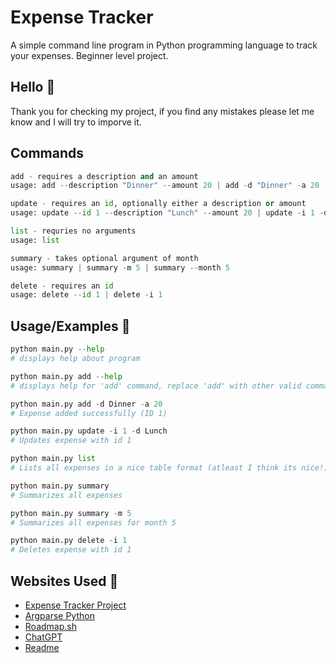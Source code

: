 
# Expense Tracker

A simple command line program in Python programming language to track your expenses. Beginner level project.

## Hello 👋
Thank you for checking my project, if you find any mistakes please let me know and I will try to imporve it.

## Commands
```python
add - requires a description and an amount
usage: add --description "Dinner" --amount 20 | add -d "Dinner" -a 20

update - requires an id, optionally either a description or amount
usage: update --id 1 --description "Lunch" --amount 20 | update -i 1 -d "Lunch" -a 20

list - requries no arguments
usage: list

summary - takes optional argument of month
usage: summary | summary -m 5 | summary --month 5

delete - requires an id
usage: delete --id 1 | delete -i 1
```

## Usage/Examples 🤔

```python
python main.py --help
# displays help about program

python main.py add --help
# displays help for 'add' command, replace 'add' with other valid commands to view help

python main.py add -d Dinner -a 20
# Expense added successfully (ID 1)

python main.py update -i 1 -d Lunch
# Updates expense with id 1

python main.py list
# Lists all expenses in a nice table format (atleast I think its nice!)

python main.py summary
# Summarizes all expenses

python main.py summary -m 5
# Summarizes all expenses for month 5

python main.py delete -i 1
# Deletes expense with id 1
```
## Websites Used 🛜

 - [Expense Tracker Project](https://roadmap.sh/projects/expense-tracker)
 - [Argparse Python](https://docs.python.org/3/library/argparse.html)
 - [Roadmap.sh](https://roadmap.sh/roadmaps)
 - [ChatGPT](https://www.chatgpt.com/)
 - [Readme](https://readme.so/)

